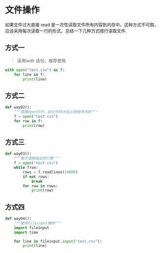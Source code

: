 # 文件操作

如果文件过大直接 read 是一次性读取文件所有内容到内存中。这种方式不可取，应该采用每次读取一行的形式。总结一下几种方式按行读取文件.

## 方式一

> 采用with 语句，推荐使用

```python
with open("test.csv") as f:
    for line in f:
        print(line)
```


## 方式二

```python
def way02():
    """直接open打开，如文件较大会占用很多内存"""
    f = open("test.csv")
    for row in f:
        print(row)
```

## 方式三

```python
def way03():
    """每次读取指定的行数"""
    f = open("test.csv")
    while True:
        rows = f.readlines(10000)
        if not rows:
            break
        for row in rows:
            print(row)
```


## 方式四

```python
def way04():
    """使用fileinput模块"""
    import fileinput
    import time

    for line in fileinput.input("test.csv"):
        print(line)

```
